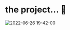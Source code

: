  # the project... 🤩
![2022-06-26 19-42-00](https://user-images.githubusercontent.com/101990719/175837255-f293ec30-52c6-487b-8d81-8d9ce4649785.gif)
